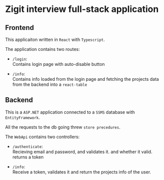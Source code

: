 # Zigit interview full-stack application
## Frontend
This applicaiton written in `React` with `Typescript`.

The application contains two routes: <br/>
* `/login`: <br/>
Contains login page with auto-disable button

* `/info`: <br/>
Contains info loaded from the login page and fetching the projects data from the backend into a `react-table`

## Backend
This is a `ASP.NET` application connected to a `SSMS` database with `EntityFramework`.

All the requests to the db going threw `store precedures`.

The `WebApi` contains two controllers:
* `/authenticate`: <br/>
Recieving email and password, and validates it. and whether it valid. returns a token

* `/info`: <br/>
Receive a token, validates it and return the projects info of the user.
